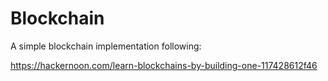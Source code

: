 # Blockchain
A simple blockchain implementation following:

https://hackernoon.com/learn-blockchains-by-building-one-117428612f46
